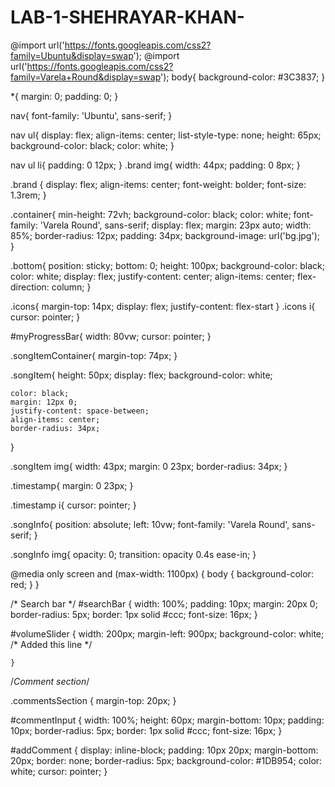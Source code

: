 # LAB-1-SHEHRAYAR-KHAN-

@import url('https://fonts.googleapis.com/css2?family=Ubuntu&display=swap');
@import url('https://fonts.googleapis.com/css2?family=Varela+Round&display=swap');
body{
    background-color: #3C3837;
}

*{
    margin: 0;
    padding: 0;
}

nav{
    font-family: 'Ubuntu', sans-serif;
}

nav ul{
    display: flex;
    align-items: center;
    list-style-type: none;
    height: 65px;
    background-color: black;
    color: white;
}

nav ul li{
    padding: 0 12px;
}
.brand img{
    width: 44px;
    padding: 0 8px;
}

.brand {
    display: flex;
    align-items: center;
    font-weight: bolder;
    font-size: 1.3rem;
}

.container{
    min-height: 72vh;
    background-color: black;
    color: white;
   font-family: 'Varela Round', sans-serif;
   display: flex;
   margin: 23px auto;
   width: 85%;
   border-radius: 12px;
   padding: 34px;
   background-image: url('bg.jpg');
}

.bottom{
    position: sticky;
    bottom: 0;
    height: 100px;
    background-color: black;
    color: white;
    display: flex;
    justify-content: center;
    align-items: center;
    flex-direction: column; 
}

.icons{
    margin-top: 14px;
    display: flex;
    justify-content: flex-start 
}
.icons i{
    cursor: pointer;
}

#myProgressBar{
    width: 80vw; 
    cursor: pointer;
}

.songItemContainer{
    margin-top: 74px;
}

.songItem{
    height: 50px;
    display: flex;
    background-color: white;
    
    color: black;
    margin: 12px 0;
    justify-content: space-between;
    align-items: center;
    border-radius: 34px;
}

.songItem img{
    width: 43px;
    margin: 0 23px;
    border-radius: 34px;
}

.timestamp{
    margin: 0 23px;
}

.timestamp i{
    cursor: pointer;
}

.songInfo{
    position: absolute;
    left: 10vw;
    font-family: 'Varela Round', sans-serif;
}

.songInfo img{
    opacity: 0;
    transition: opacity 0.4s ease-in;
}

@media only screen and (max-width: 1100px) {
    body {
      background-color: red;
    }
  }

/* Search bar */
#searchBar {
    width: 100%;
    padding: 10px;
    margin: 20px 0;
    border-radius: 5px;
    border: 1px solid #ccc;
    font-size: 16px;
}

#volumeSlider {
    width: 200px;
    margin-left: 900px;
    background-color: white; /* Added this line */

    }
/*Comment section*/

.commentsSection {
    margin-top: 20px;
}

#commentInput {
    width: 100%;
    height: 60px;
    margin-bottom: 10px;
    padding: 10px;
    border-radius: 5px;
    border: 1px solid #ccc;
    font-size: 16px;
}

#addComment {
    display: inline-block;
    padding: 10px 20px;
    margin-bottom: 20px;
    border: none;
    border-radius: 5px;
    background-color: #1DB954;
    color: white;
    cursor: pointer;
}

